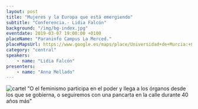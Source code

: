 ```yaml
---
layout: post
title: "Mujeres y la Europa que está emergiendo"
subtitle: "Conferencia.- Lidia Falcón"
background: "/img/bg-index.jpg"
eventdate: 2019-03-07 19:00:00 +0100
placeName: "Paraninfo Campus La Merced."
placeMapsUrl: https://www.google.es/maps/place/Universidad+de+Murcia:+Campus+de+la+Merced/@37.9877458,-1.1292777,17z/data=!4m5!3m4!1s0xd6382053e745fa7:0x6673834210068e48!8m2!3d37.9878746!4d-1.1259505?hl=en
category: "central"
speakers:
    - name: "Lidia Falcón"
presenters:
    - name: "Anna Mellado"
---
```

![cartel](/img/posts/lidiafalconjpeg.jpeg)
"O el feminismo participa en el poder y llega a los órganos desde los que se gobierna, o seguiremos con una pancarta en la calle durante 40 años más"
